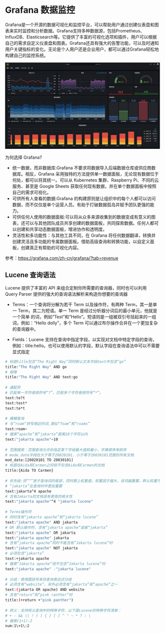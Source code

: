 # Grafana 数据监控
Grafana是一个开源的数据可视化和监控平台，可以帮助用户通过创建仪表盘和图表来实时监控和分析数据。Grafana支持多种数据源，包括Prometheus、InfluxDB、Elasticsearch等。它提供了丰富的可视化选项和插件，用户可以根据自己的需求自定义仪表盘和图表。Grafana还具有强大的告警功能，可以及时通知用户关键指标的变化。无论是个人用户还是企业用户，都可以通过Grafana轻松地构建自己的监控系统。

![alt text](image-48.png)

为何选择 Grafana?

- 统一数据，而非数据库:Grafana 不要求将数据导入后端数据仓库或供应商数据库。相反，Grafana 采用独特的方法提供单一数据面板，无论现有数据位于何处，都可以将其统一。可以从 Kubernetes 集群、Raspberry Pi、不同的云服务、甚至是 Google Sheets 获取任何现有数据，并在单个数据面板中按照自己的需求可视化。
- 可供所有人查看的数据:Grafana 的构建原则是让组织中的每个人都可以访问数据，而不仅仅是单个运营人员。有助于打破数据孤岛并赋予团队更强的能力。
- 可供任何人使用的数据面板:可以将从众多来源收集到的数据变成有意义的图表，还可以与其他团队成员共享创建的数据面板，共同探索数据。任何人都可以创建和共享动态数据面板，增进协作和透明度。
- 灵活性和多功能性：与其他工具不同，在 Grafana 将任何数据翻译，转换并创建灵活且多功能的专属数据面板。借助高级查询和转换功能，以自定义面板，创建真正有帮助的可视化内容。

参考：https://grafana.com/zh-cn/grafana/?tab=revenue

## Lucene 查询语法

Lucene 提供了丰富的 API 来组合定制你所需要的查询器，同时也可以利用 Query Parser 提供的强大的查询语法解析来构造你想要的查询器

- Terms：一个查询将分解为若干 Term 以及操作符，有两种 Term，其一是单一 Term，其二为短语。单一 Term 是经过分析器分词后的最小单元，他就是一个简单 的词，例如“Test”和“Hello”。短语则是一组被双引号括起来的一组词，例如：“Hello dolly”，多个 Term 可以通过布尔操作合并在一个更加复杂的查询器中。

- Fields：Lucene 支持在查询中指定字段，以实现对文档中特定字段的查询，例如：title:hello。也可以使用默认的字段，默认字段在查询语法中可以不需要显式指定

```bash
# 标题title包含“The Right Way”同时默认文本字段text中包含“go”
title:"The Right Way" AND go
# 相等
title:"The Right Way" AND text:go

# 通配符
# 匹配单一字符使用符号“?”，匹配多个字符使用符号“*”。
text:te?t
text:test*
text:te*t

# 模糊查询
# 与“roam”拼写相近的词,类似“foam”和“roams”
text:roam~
# 搜索“apache”和“jakarta”距离10个字符以内
text:"jakarta apache"~10

# 范围搜索：范围查询允许你指定某个字段最大值和最小，字典顺序来排序
# mode_date字段在大于等于20020101，小于等于20030101范围的所有文档
mod_date:[20020101 TO 20030101]
# 标题在Aida和Carmen之间但不包含Aida和Carmen的文档
title:{Aida TO Carmen}

# 优先级:将“^”放于查询词的尾部，同时跟上权重值，权重因子越大，该词越重要。默认权重为1
# “jakarta”在查询时中更加重要
text:jakarta^4 apache
# 含有Jakarta的文档具有更高的相关性
text:"jakarta apache"^4 "jakarta lucene"

# Terms操作符
# 同时含有“jakarta apache”和“jakarta lucene”
text:"jakarta apache" AND jakarta
# OR 默认操作符，含有“jakarta apache”或者“jakarta”
text:"jakarta apache" OR jakarta
text:"jakarta apache" jakarta
# 含有“jakarta apache”同时不能含有“Jakarta lucene”时
text:"jakarta apache" NOT jakarta
# 必须包含“jakarta”
text:+jakarta apache
# 搜索“Jakarta apache”但不包含“Jakarta lucene”时
text:"jakarta apache" -"jakarta lucene"

# 分组：使用圆括号来将查询表达式分组
# 必须含有“website”，另外必须含有“jakarta”和“apache”之一
text:(jakarta OR apache) AND website
# 含有“return”和“pink ranther”时
title:(+return +"pink panther")

# 转义：支持转义查询中的特殊字符，以下是Lucene的特殊字符清单：
# + - && || ! ( ) { } [ ] ^ " ~ * ? : \
# 搜索(1+1):2
num:1\+1\:2

```
